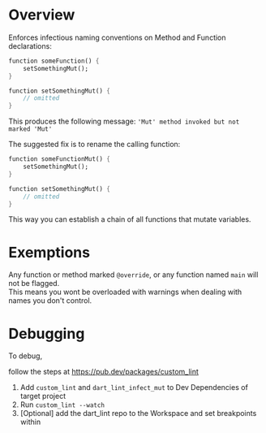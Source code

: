 # Overview
Enforces infectious naming conventions on Method and Function declarations:

```dart
function someFunction() {
    setSomethingMut();
}

function setSomethingMut() {
    // omitted
}
```

This produces the following message: `'Mut' method invoked but not marked 'Mut'`

The suggested fix is to rename the calling function:

```dart
function someFunctionMut() {
    setSomethingMut();
}

function setSomethingMut() {
    // omitted
}
```

This way you can establish a chain of all functions that mutate variables.


# Exemptions

Any function or method marked `@override`, or any function named `main` will not be flagged.  
This means you wont be overloaded with warnings when dealing with names you don't control.

# Debugging
To debug,

follow the steps at https://pub.dev/packages/custom_lint

1. Add `custom_lint` and `dart_lint_infect_mut` to Dev Dependencies of target project
2. Run `custom_lint --watch`
3. [Optional] add the dart_lint repo to the Workspace and set breakpoints within
